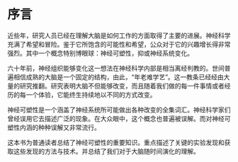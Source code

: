 序言
======
近些年，研究人员已经在理解大脑是如何工作的方面取得了主要的进展。神经科学充满了希望和冒险。鉴于它所饱含的可能性和希望，公众对于它的兴趣增长得非常强烈。其中一个概念特别博眼球：神经可塑性，抑或神经系统变化。

六十年前，神经组织能够变化这一想法在神经科学内部是相当离经判教的。世间普遍相信成熟的大脑是一个固定的结构，由此，“年老难学艺”。这一教条已经经由大量的研究推翻。研究表明大脑不但能够改变，而且随着我们做的每一件事情或者经历的每一个体验，它能终生持续地以不同的方式改变。

神经可塑性是一个涵盖了神经系统所可能做出各种改变的全集词汇。神经科学家们曾经误用它去描述广泛的现象。在大众眼中，这个概念也普遍被误解。而对神经可塑性内涵的种种误解又非常流行。

这本书为普通读者总结了神经可塑性的重要知识。重点描述了关键的实验发现和获取这些发现的方法与技术。并总结了我们对于大脑随时间演化的理解。

